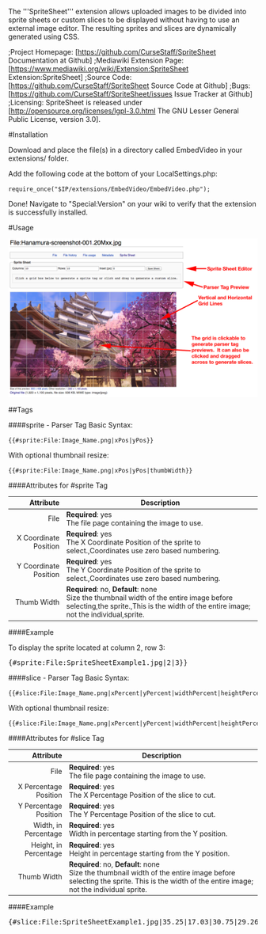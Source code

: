 The '''SpriteSheet''' extension allows uploaded images to be divided into sprite sheets or custom slices to be displayed without having to use an external image editor.  The resulting sprites and slices are dynamically generated using CSS.

;Project Homepage: [https://github.com/CurseStaff/SpriteSheet Documentation at Github]
;Mediawiki Extension Page: [https://www.mediawiki.org/wiki/Extension:SpriteSheet Extension:SpriteSheet]
;Source Code: [https://github.com/CurseStaff/SpriteSheet Source Code at Github]
;Bugs: [https://github.com/CurseStaff/SpriteSheet/issues Issue Tracker at Github]
;Licensing: SpriteSheet is released under [http://opensource.org/licenses/lgpl-3.0.html The GNU Lesser General Public License, version 3.0].


#Installation


Download and place the file(s) in a directory called EmbedVideo in your extensions/ folder.

Add the following code at the bottom of your LocalSettings.php:

	require_once("$IP/extensions/EmbedVideo/EmbedVideo.php");

Done! Navigate to "Special:Version" on your wiki to verify that the extension is successfully installed.

#Usage

![](documentation/BasicInterface.png)

##Tags

###\#sprite - Parser Tag
Basic Syntax:

	{{#sprite:File:Image_Name.png|xPos|yPos}}

With optional thumbnail resize:

	{{#sprite:File:Image_Name.png|xPos|yPos|thumbWidth}}

####Attributes for #sprite Tag

|       Attribute       | Description                                                                                                                                                                         |
|----------------------:|-------------------------------------------------------------------------------------------------------------------------------------------------------------------------------------|
| File                  | **Required**: yes<br/>The file page containing the image to use.                                                                                                                    |
| X Coordinate Position | **Required**: yes<br/>The X Coordinate Position of the sprite to select.,Coordinates use zero based numbering.                                                                      |
| Y Coordinate Position | **Required**: yes<br/>The Y Coordinate Position of the sprite to select.,Coordinates use zero based numbering.                                                                      |
| Thumb Width           | **Required**: no, **Default**: none<br/>Size the thumbnail width of the entire image before selecting,the sprite.,This is the width of the entire image; not the individual,sprite. |

####Example

To display the sprite located at column 2, row 3:
<pre>{#sprite:File:SpriteSheetExample1.jpg|2|3}}</pre>


###\#slice - Parser Tag
Basic Syntax:

	{{#slice:File:Image_Name.png|xPercent|yPercent|widthPercent|heightPercent}}

With optional thumbnail resize:

	{{#slice:File:Image_Name.png|xPercent|yPercent|widthPercent|heightPercent|thumbWidth}}

####Attributes for #slice Tag

|       Attribute       | Description                                                                                                                                                                          |
|----------------------:|--------------------------------------------------------------------------------------------------------------------------------------------------------------------------------------|
| File                  | **Required**: yes<br/>The file page containing the image to use.                                                                                                                     |
| X Percentage Position | **Required**: yes<br/>The X Percentage Position of the slice to cut.                                                                                                                 |
| Y Percentage Position | **Required**: yes<br/>The Y Percentage Position of the slice to cut.                                                                                                                 |
| Width, in Percentage | **Required**: yes<br/>Width in percentage starting from the Y position.                                                                                                               |
| Height, in Percentage | **Required**: yes<br/>Height in percentage starting from the Y position.                                                                                                             |
| Thumb Width           | **Required**: no, **Default**: none<br/>Size the thumbnail width of the entire image before selecting the sprite.  This is the width of the entire image; not the individual sprite. |

####Example

<pre>{#slice:File:SpriteSheetExample1.jpg|35.25|17.03|30.75|29.26}}</pre>